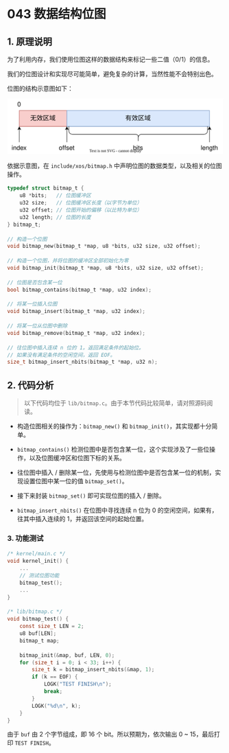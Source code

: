 # 043 数据结构位图

## 1. 原理说明

为了利用内存，我们使用位图这样的数据结构来标记一些二值（0/1）的信息。

我们的位图设计和实现尽可能简单，避免复杂的计算，当然性能不会特别出色。

位图的结构示意图如下：

![](./images/bitmap.drawio.svg)

依据示意图，在 `include/xos/bitmap.h` 中声明位图的数据类型，以及相关的位图操作。

```c
typedef struct bitmap_t {
    u8 *bits;   // 位图缓冲区
    u32 size;   // 位图缓冲区长度（以字节为单位）
    u32 offset; // 位图开始的偏移（以比特为单位）
    u32 length; // 位图的长度
} bitmap_t;

// 构造一个位图
void bitmap_new(bitmap_t *map, u8 *bits, u32 size, u32 offset);

// 构造一个位图，并将位图的缓冲区全部初始化为零
void bitmap_init(bitmap_t *map, u8 *bits, u32 size, u32 offset);

// 位图是否包含某一位
bool bitmap_contains(bitmap_t *map, u32 index);

// 将某一位插入位图
void bitmap_insert(bitmap_t *map, u32 index);

// 将某一位从位图中删除
void bitmap_remove(bitmap_t *map, u32 index);

// 往位图中插入连续 n 位的 1。返回满足条件的起始位。
// 如果没有满足条件的空闲空间，返回 EOF。
size_t bitmap_insert_nbits(bitmap_t *map, u32 n);
```

## 2. 代码分析

> 以下代码均位于 `lib/bitmap.c`。由于本节代码比较简单，请对照源码阅读。

- 构造位图相关的操作为：`bitmap_new()` 和 `bitmap_init()`，其实现都十分简单。

- `bitmap_contains()` 检测位图中是否包含某一位，这个实现涉及了一些位操作，以及位图缓冲区和位图下标的关系。

- 往位图中插入 / 删除某一位，先使用与检测位图中是否包含某一位的机制，实现设置位图中某一位的值 `bitmap_set()`。

- 接下来封装 `bitmap_set()` 即可实现位图的插入 / 删除。

- `bitmap_insert_nbits()` 在位图中寻找连续 n 位为 0 的空闲空间，如果有，往其中插入连续的 1，并返回该空间的起始位置。

### 3. 功能测试

```c
/* kernel/main.c */
void kernel_init() {
    ...
    // 测试位图功能
    bitmap_test();
    ...
}

/* lib/bitmap.c */
void bitmap_test() {
    const size_t LEN = 2;
    u8 buf[LEN];
    bitmap_t map;

    bitmap_init(&map, buf, LEN, 0);
    for (size_t i = 0; i < 33; i++) {
        size_t k = bitmap_insert_nbits(&map, 1);
        if (k == EOF) {
            LOGK("TEST FINISH\n");
            break;
        }
        LOGK("%d\n", k);
    }
}
```

由于 `buf` 由 2 个字节组成，即 16 个 bit。所以预期为，依次输出 0 ~ 15，最后打印 `TEST FINISH`。